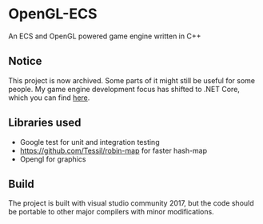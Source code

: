 # OpenGL-ECS
An ECS and OpenGL powered game engine written in C++

## Notice
This project is now archived. Some parts of it might still be useful for some people. My game engine development focus has shifted to .NET Core, which you can find [here](https://github.com/Nominom/.NET-Core-game-engine). 

## Libraries used
- Google test for unit and integration testing
- https://github.com/Tessil/robin-map for faster hash-map
- Opengl for graphics

## Build
The project is built with visual studio community 2017, but the code should be portable to other major compilers with minor modifications.
